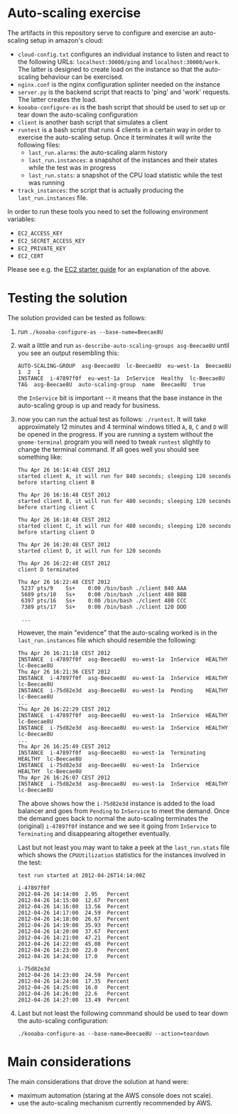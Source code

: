 # Auto-scaling exercise

The artifacts in this repository serve to configure and exercise an
auto-scaling setup in amazon's cloud:

 - `cloud-config.txt` configures an individual instance to listen
   and react to the following URLs: `localhost:30000/ping` and
   `localhost:30000/work`. The latter is designed to create load on
   the instance so that the auto-scaling behaviour can be exercised.
  - `nginx.conf` is the nginx configuration splinter needed on the
    instance
  - `server.py` is the backend script that reacts to 'ping' and 'work'
    requests. The latter creates the load.
 - `kooaba-configure-as` is the bash script that should be used to set
    up or tear down the auto-scaling configuration
 - `client` is another bash script that simulates a client
 - `runtest` is a bash script that runs 4 clients in a certain way in
   order to exercise the auto-scaling setup. Once it terminates it will
   write the following files:
   - `last_run.alarms`: the auto-scaling alarm history
   - `last_run.instances`: a snapshot of the instances and their states
     while the test was in progress
   - `last_run.stats`: a snapshot of the CPU load statistic while the test
     was running
 - `track_instances`: the script that is actually producing the
   `last_run.instances` file.

In order to run these tools you need to set the following environment variables:

 - `EC2_ACCESS_KEY`
 - `EC2_SECRET_ACCESS_KEY`
 - `EC2_PRIVATE_KEY`
 - `EC2_CERT`

Please see e.g. the [EC2 starter guide](https://help.ubuntu.com/community/EC2StartersGuide) for an explanation of the above.

# Testing the solution

The solution provided can be tested as follows:

 1. run `./kooaba-configure-as --base-name=Beecae8U`
 1. wait a little and run `as-describe-auto-scaling-groups asg-Beecae8U` until
    you see an output resembling this:
        
    <pre><code>AUTO-SCALING-GROUP  asg-Beecae8U  lc-Beecae8U  eu-west-1a  Beecae8U  1  2  1
	INSTANCE  i-47897f0f  eu-west-1a  InService  Healthy  lc-Beecae8U
	TAG  asg-Beecae8U  auto-scaling-group  name  Beecae8U  true
    </code></pre>

    the `InService` bit is important -- it means that the base instance
    in the auto-scaling group is up and ready for business.
 1. now you can run the actual test as follows: `./runtest`. It will take approximately 12 minutes and 4 terminal windows titled `A`, `B`, `C` and `D` will be opened in the progress. If you are running a system without the `gnome-terminal` program you will need to tweak `runtest` slightly to change the terminal command.
    If all goes well you should see something like:

    <pre><code>Thu Apr 26 16:14:48 CEST 2012
    started client A, it will run for 840 seconds; sleeping 120 seconds before starting client B

    Thu Apr 26 16:16:48 CEST 2012
    started client B, it will run for 480 seconds; sleeping 120 seconds before starting client C

    Thu Apr 26 16:18:48 CEST 2012
    started client C, it will run for 480 seconds; sleeping 120 seconds before starting client D

    Thu Apr 26 16:20:48 CEST 2012
    started client D, it will run for 120 seconds

    Thu Apr 26 16:22:48 CEST 2012
    client D terminated

    Thu Apr 26 16:22:48 CEST 2012
     5237 pts/9    Ss+    0:00 /bin/bash ./client 840 AAA
     5689 pts/10   Ss+    0:00 /bin/bash ./client 480 BBB
     6397 pts/16   Ss+    0:00 /bin/bash ./client 480 CCC
     7389 pts/17   Ss+    0:00 /bin/bash ./client 120 DDD

     ...
    </code></pre>
    However, the main "evidence" that the auto-scaling worked is in the `last_run.instances` file which should resemble the following:

    <pre><code>Thu Apr 26 16:21:18 CEST 2012
    INSTANCE  i-47897f0f  asg-Beecae8U  eu-west-1a  InService  HEALTHY  lc-Beecae8U
    Thu Apr 26 16:21:36 CEST 2012
    INSTANCE  i-47897f0f  asg-Beecae8U  eu-west-1a  InService  HEALTHY  lc-Beecae8U
    INSTANCE  i-75d82e3d  asg-Beecae8U  eu-west-1a  Pending    HEALTHY  lc-Beecae8U
    ...
    Thu Apr 26 16:22:29 CEST 2012
    INSTANCE  i-47897f0f  asg-Beecae8U  eu-west-1a  InService  HEALTHY  lc-Beecae8U
    INSTANCE  i-75d82e3d  asg-Beecae8U  eu-west-1a  InService  HEALTHY  lc-Beecae8U
    ...
    Thu Apr 26 16:25:49 CEST 2012
    INSTANCE  i-47897f0f  asg-Beecae8U  eu-west-1a  Terminating  HEALTHY  lc-Beecae8U
    INSTANCE  i-75d82e3d  asg-Beecae8U  eu-west-1a  InService    HEALTHY  lc-Beecae8U
    Thu Apr 26 16:26:07 CEST 2012
    INSTANCE  i-75d82e3d  asg-Beecae8U  eu-west-1a  InService  HEALTHY  lc-Beecae8U
    </code></pre>
    The above shows how the `i-75d82e3d` instance is added to the load balancer and goes from `Pending` to `InService` to meet the demand. Once the demand goes back to normal the auto-scaling terminates the (original) `i-47897f0f` instance and we see it going from `InService` to `Terminating` and disappearing altogether eventually.

    Last but not least you may want to take a peek at the `last_run.stats` file  which shows the `CPUUtilization` statistics for the instances involved in the test:

    <pre><code>test run started at 2012-04-26T14:14:00Z

    i-47897f0f
    2012-04-26 14:14:00  2.95   Percent
    2012-04-26 14:15:00  12.67  Percent
    2012-04-26 14:16:00  13.56  Percent
    2012-04-26 14:17:00  24.59  Percent
    2012-04-26 14:18:00  26.67  Percent
    2012-04-26 14:19:00  35.93  Percent
    2012-04-26 14:20:00  37.67  Percent
    2012-04-26 14:21:00  47.21  Percent
    2012-04-26 14:22:00  45.08  Percent
    2012-04-26 14:23:00  22.0   Percent
    2012-04-26 14:24:00  17.0   Percent

    i-75d82e3d
    2012-04-26 14:23:00  24.59  Percent
    2012-04-26 14:24:00  17.35  Percent
    2012-04-26 14:25:00  16.0   Percent
    2012-04-26 14:26:00  22.6   Percent
    2012-04-26 14:27:00  13.49  Percent
    </code></pre>

 1. Last but not least the following comnmand should be used to tear down the auto-scaling configuration:
 
    <pre><code>./kooaba-configure-as --base-name=Beecae8U --action=teardown</code></pre>

# Main considerations

The main considerations that drove the solution at hand were:

 - maximum automation (staring at the AWS console does not scale).
 - use the auto-scaling mechanism currently recommended by AWS.
